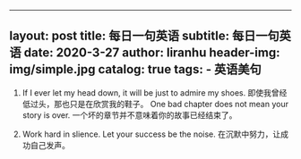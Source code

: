 
---
layout:     post
title:      每日一句英语
subtitle:   每日一句英语
date:       2020-3-27
author:     liranhu
header-img: img/simple.jpg
catalog:    true
tags:
    - 英语美句
---


1. If I ever let my head down, it will be just to admire my shoes.
	即使我曾经低过头，那也只是在欣赏我的鞋子。
	One bad chapter does not mean your story is over.
	一个坏的章节并不意味着你的故事已经结束了。

2. Work hard in slience. Let your success be the noise.
	在沉默中努力，让成功自己发声。
